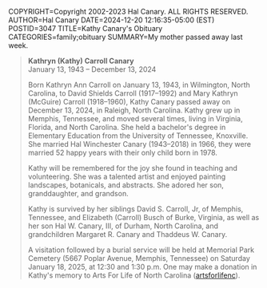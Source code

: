COPYRIGHT=Copyright 2002-2023 Hal Canary. ALL RIGHTS RESERVED.
AUTHOR=Hal Canary
DATE=2024-12-20 12:16:35-05:00 (EST)
POSTID=3047
TITLE=Kathy Canary's Obituary
CATEGORIES=family;obituary
SUMMARY=My mother passed away last week.

>  **Kathryn (Kathy) Carroll Canary**  
>  January 13, 1943 – December 13, 2024
>
>  Born Kathryn Ann Carroll on January 13, 1943, in Wilmington, North
>  Carolina, to David Shields Carroll (1917–1992) and Mary Kathryn
>  (McGuire) Carroll (1918–1960), Kathy Canary passed away on December
>  13, 2024, in Raleigh, North Carolina. Kathy grew up in Memphis,
>  Tennessee, and moved several times, living in Virginia, Florida, and
>  North Carolina. She held a bachelor's degree in Elementary Education
>  from the University of Tennessee, Knoxville. She married Hal
>  Winchester Canary (1943–2018) in 1966, they were married 52 happy
>  years with their only child born in 1978.
>
>  Kathy will be remembered for the joy she found in teaching and
>  volunteering. She was a talented artist and enjoyed painting
>  landscapes, botanicals, and abstracts. She adored her son,
>  granddaughter, and grandson.
>
>  Kathy is survived by her siblings David S. Carroll, Jr, of Memphis,
>  Tennessee, and Elizabeth (Carroll) Busch of Burke, Virginia, as well
>  as her son Hal W. Canary, III, of Durham, North Carolina, and
>  grandchildren Margaret R. Canary and Thaddeus W. Canary.
>
>  A visitation followed by a burial service will be held at Memorial
>  Park Cemetery (5667 Poplar Avenue, Memphis, Tennessee) on Saturday
>  January 18, 2025, at 12:30 and 1:30 p.m. One may make a donation in
>  Kathy's memory to Arts For Life of North Carolina
>  ([artsforlifenc](https://artsforlifenc.org/)).
